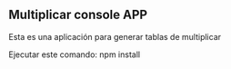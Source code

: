 ## Multiplicar console APP

Esta es una aplicación para generar tablas de multiplicar

Ejecutar este comando: npm install